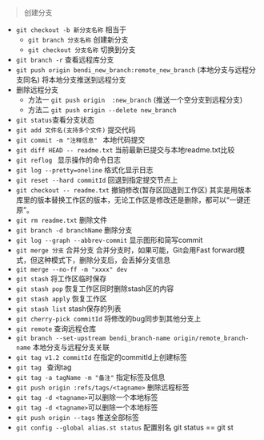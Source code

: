 > 创建分支
* `git checkout -b 新分支名称` 相当于 
   * `git branch 分支名称` 创建新分支
   * `git checkout 分支名称` 切换到分支
* `git branch -r` 查看远程库分支
* `git push origin bendi_new_branch:remote_new_branch` (本地分支与远程分支同名) 将本地分支推送到远程分支
* 删除远程分支
   * 方法一 `git push origin  :new_branch` (推送一个空分支到远程分支)
   * 方法二 `git push origin --delete new_branch`
* `git status`查看分支状态 
* `git add 文件名(支持多个文件)` 提交代码
* `git commit -m "注释信息" ` 本地代码提交
* `git diff HEAD -- readme.txt` 当前最新已提交与本地readme.txt比较
* `git reflog ` 显示操作的命令日志
* `git log --pretty=oneline` 格式化显示日志
* `git reset --hard commitId` 回退到指定提交节点上
* `git checkout -- readme.txt` 撤销修改(暂存区回退到工作区) 其实是用版本库里的版本替换工作区的版本，无论工作区是修改还是删除，都可以“一键还原”。
* `git rm readme.txt` 删除文件
* `git branch -d branchName` 删除分支
* `git log --graph --abbrev-commit` 显示图形和简写commit
* `git merge 分支` 合并分支  合并分支时，如果可能，Git会用Fast forward模式，但这种模式下，删除分支后，会丢掉分支信息
* `git merge --no-ff -m "xxxx" dev`
* `git stash` 将工作区临时保存
* `git stash pop` 恢复工作区同时删除stash区的内容
* `git stash apply` 恢复工作区
* `git stash list` stash保存的列表
* `git cherry-pick commitId` 将修改的bug同步到其他分支上
* `git remote` 查询远程仓库
* `git branch --set-upstream bendi_branch-name origin/remote_branch-name` 本地分支与远程分支关联
* `git tag v1.2 commitId` 在指定的commitId上创建标签
* `git tag ` 查询tag
* `git tag -a tagName -m "备注"` 指定标签及信息
* `git push origin :refs/tags/<tagname>` 删除远程标签
* `git tag -d <tagname>`可以删除一个本地标签
* `git tag -d <tagname>`可以删除一个本地标签
* `git push origin --tags` 推送全部标签
* `git config --global alias.st status` 配置别名 git status == git st